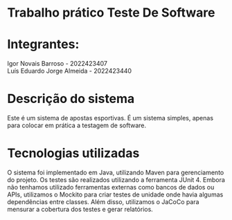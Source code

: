 # Trabalho prático Teste De Software

# Integrantes: 
    
Igor Novais Barroso - 2022423407\
Luís Eduardo Jorge Almeida - 2022423440

# Descrição do sistema

Este é um sistema de apostas esportivas. É um sistema simples, apenas para colocar em prática a testagem de software.

# Tecnologias utilizadas

O sistema foi implementado em Java, utilizando Maven para gerenciamento do projeto. 
Os testes são realizados utilizando a ferramenta JUnit 4.
Embora não tenhamos utilizado ferramentas externas como bancos de dados ou APIs, utilizamos o Mockito para criar testes de unidade onde havia algumas dependências entre classes. 
Além disso, utilizamos o JaCoCo para mensurar a cobertura dos testes e gerar relatórios.